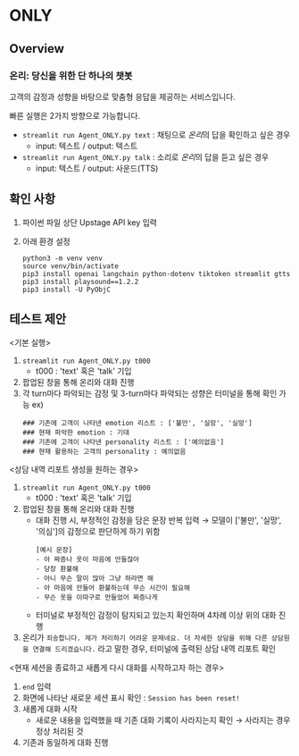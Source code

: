 # ONLY

## Overview

### 온리: 당신을 위한 단 하나의 챗봇

고객의 감정과 성향을 바탕으로 맞춤형 응답을 제공하는 서비스입니다.

빠른 실행은 2가지 방향으로 가능합니다. <br />

- `streamlit run Agent_ONLY.py text` : 채팅으로 *온리*의 답을 확인하고 싶은 경우 <br />
    - input: 텍스트 / output: 텍스트
- `streamlit run Agent_ONLY.py talk` : 소리로 *온리*의 답을 듣고 싶은 경우 <br />
    - input: 텍스트 / output: 사운드(TTS)



## 확인 사항

1) 파이썬 파일 상단 Upstage API key 입력
2) 아래 환경 설정

    ```
    python3 -m venv venv
    source venv/bin/activate
    pip3 install openai langchain python-dotenv tiktoken streamlit gtts
    pip3 install playsound==1.2.2
    pip3 install -U PyObjC
    ```



## 테스트 제안

<기본 실행>
1. `streamlit run Agent_ONLY.py t000`
    - t000 : 'text' 혹은 'talk' 기입
2. 팝업된 창을 통해 온리와 대화 진행
3. 각 turn마다 파악되는 감정 및 3-turn마다 파악되는 성향은 터미널을 통해 확인 가능
    ex)
    ```
    ### 기존에 고객이 나타낸 emotion 리스트 : ['불만', '실망', '실망']
    ### 현재 파악한 emotion : 기대
    ### 기존에 고객이 나타낸 personality 리스트 : ['예의없음']
    ### 현재 활용하는 고객의 personality : 예의없음
    ```

<상담 내역 리포트 생성을 원하는 경우>
1. `streamlit run Agent_ONLY.py t000`
    - t000 : 'text' 혹은 'talk' 기입
2. 팝업된 창을 통해 온리와 대화 진행
    - 대화 진행 시, 부정적인 감정을 담은 문장 반복 입력 → 모델이 ['불만', '실망', '의심']의 감정으로 판단하게 하기 위함
        ```
        [예시 문장]
        - 아 짜증나 옷이 마음에 안들잖아
        - 당장 환불해
        - 아니 무슨 말이 많아 그냥 하라면 해
        - 아 마음에 안들어 환불하는데 무슨 시간이 필요해
        - 무슨 옷을 이따구로 만들었어 짜증나게
        ```
    - 터미널로 부정적인 감정이 탐지되고 있는지 확인하며 4차례 이상 위의 대화 진행
3. 온리가 `죄송합니다. 제가 처리하기 어려운 문제네요. 더 자세한 상담을 위해 다른 상담원을 연결해 드리겠습니다.` 라고 말한 경우, 터미널에 출력된 상담 내역 리포트 확인 

<현재 세션을 종료하고 새롭게 다시 대화를 시작하고자 하는 경우>
1. `end` 입력
2. 화면에 나타난 새로운 세션 표시 확인 : `Session has been reset!`
3. 새롭게 대화 시작
    - 새로운 내용을 입력했을 때 기존 대화 기록이 사라지는지 확인 → 사라지는 경우 정상 처리된 것
4. 기존과 동일하게 대화 진행